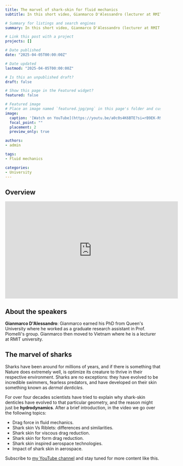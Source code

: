 ```yaml
---
title: The marvel of shark-skin for fluid mechanics 
subtitle: In this short video, Gianmarco D'Alessandro (lecturer at RMIT university) and I discuss the marvel of shark-skin for fluid mechanics and its implications on aerodynamic applications.

# Summary for listings and search engines
summary: In this short video, Gianmarco D'Alessandro (lecturer at RMIT university) and I discuss the marvel of shark-skin for fluid mechanics and its implications on aerodynamic applications.

# Link this post with a project
projects: []

# Date published
date: "2025-04-05T00:00:00Z"

# Date updated
lastmod: "2025-04-05T00:00:00Z"

# Is this an unpublished draft?
draft: false

# Show this page in the Featured widget?
featured: false

# Featured image
# Place an image named `featured.jpg/png` in this page's folder and customize its options here.
image:
  caption: '[Watch on YouTube](https://youtu.be/a0c0s4K6BTE?si=rB9EK-R9SGDlZ4Zw)'
  focal_point: ""
  placement: 2
  preview_only: true

authors:
- admin

tags:
- Fluid mechanics

categories:
- University
---
```


## Overview

<iframe width="560" height="315" src="https://www.youtube.com/embed/a0c0s4K6BTE?si=rB9EK-R9SGDlZ4Zw" title="YouTube video player" frameborder="0" allow="accelerometer; autoplay; clipboard-write; encrypted-media; gyroscope; picture-in-picture; web-share" referrerpolicy="strict-origin-when-cross-origin" allowfullscreen></iframe>

<h2>About the speakers</h2>
<strong>Gianmarco D'Alessandro</strong>: Gianmarco earned his PhD from Queen's University where he worked as a graduate research assistant in Prof. Piomelli's group. Gianmarco then moved to Vietnam where he is a lecturer at RMIT university.

<h2>The marvel of sharks</h2>
<p>Sharks have been around for millions of years, and if there is something that Nature does extremely well, is optimize its creature to thrive in their respective environment. Sharks are no exceptions: they have evolved to be incredible swimmers, fearless predators, and have developed on their skin something known as <em>dermal denticles</em>.</p>

For over four decades scientists have tried to explain why shark-skin denticles have evolved to that particular geometry, and the reason might just be <strong>hydrodynamics</strong>. After a brief introduction, in the video we go over the following topics:
- Drag force in fluid mechanics.
- Shark skin Vs Riblets: differences and similarities.
- Shark skin for viscous drag reduction.
- Shark skin for form drag reduction.
- Shark skin inspired aerospace technologies.
- Impact of shark skin in aerospace.

Subscribe to [my YouTube channel](https://youtube.com/@ambrogifra-fluids?si=lvt06ca38VYxoyze) and stay tuned for more content like this. 
